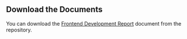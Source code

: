 ## Download the Documents

You can download the [Frontend Development Report](https://github.com/Aakarsh-Sinha/Connectify/raw/main/Phase-3/Frontend%20Development%20Report.docx) document from the repository.
